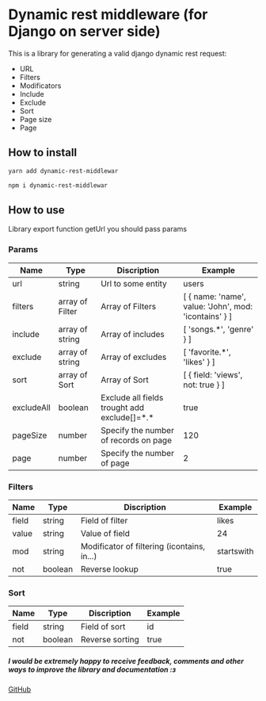 # Dynamic rest middleware (for Django on server side)

This is a library for generating a valid django dynamic rest request:
- URL
- Filters
- Modificators
- Include
- Exclude
- Sort
- Page size
- Page

## How to install
```sh
yarn add dynamic-rest-middlewar
```
```sh
npm i dynamic-rest-middlewar
```



## How to use
Library export function getUrl you should pass params

### Params
Name  | Type | Discription | Example
------------- | ------------- | ------------- | -------------
url  | string | Url to some entity | users
filters  | array of Filter | Array of Filters | [ { name: 'name', value: 'John', mod: 'icontains' } ]
include  | array of string | Array of includes | [ 'songs.*', 'genre' } ]
exclude  | array of string | Array of excludes | [ 'favorite.*', 'likes' } ]
sort  | array of Sort | Array of Sort | [ { field: 'views', not: true } ]
excludeAll  | boolean | Exclude all fields trought add exclude[]=\*.* | true
pageSize  | number | Specify the number of records on page | 120 
page  | number | Specify the number of page | 2

### Filters
Name  | Type | Discription | Example
------------- | ------------- | ------------- | -------------
field  | string | Field of filter | likes
value  | string | Value of field | 24
mod  | string | Modificator of filtering (icontains, in...) | startswith
not  | boolean | Reverse lookup | true

### Sort
Name  | Type | Discription | Example
------------- | ------------- | ------------- | -------------
field  | string | Field of sort | id
not  | boolean | Reverse sorting | true

##### I would be extremely happy to receive feedback, comments and other ways to improve the library and documentation :з
[GitHub](https://github.com/SinkP/dynamic-rest-middleware)